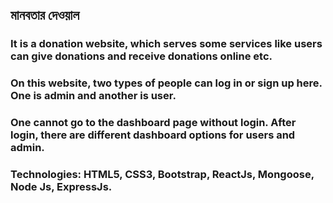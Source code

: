 ## মানবতার দেওয়াল 
### It is a donation website, which serves some services like users can give donations and receive donations online etc.
### On this website, two types of people can log in or sign up here. One is admin  and another is user.
### One cannot go to the dashboard page without login. After login, there are different dashboard options for users and admin.
### Technologies: HTML5, CSS3, Bootstrap, ReactJs, Mongoose, Node Js, ExpressJs.

